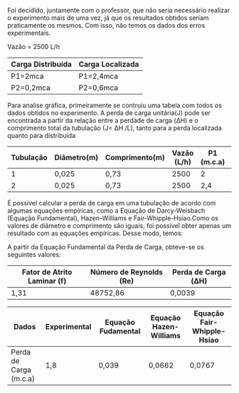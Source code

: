 <p>Foi decidido, juntamente com o professor, que não seria necessário realizar o experimento mais de uma vez, já que os resultados obtidos 
seriam praticamente os mesmos. Com isso, não temos os dados dos erros experimentais.</p>

<p>Vazão = 2500 L/h<p>

<p>

Carga Distribuída| Carga Localizada
-----------------|---------------
P1=2mca          | P1=2,4mca  
P2=0,2mca         | P2=0,6mca 

<p>


<p>Para analise gráfica, primeiramente se contruiu uma tabela com todos os dados obtidos no experimento. A perda de carga unitária(J) pode ser encontrada a partir da relação entre a perdade de carga (&Delta;H) e o comprimento total da tubulação (J= &Delta;H /L), tanto para a perda localizada quanto para distribuida<p> 
<p>

Tubulação|Diâmetro(m)|Comprimento(m)|Vazão (L/h)|P1 (m.c.a) | P2(m.c.a) | &Delta;H (m.c.a)| J(m/m)
---------|------------|------------|------------|-------------|----------|----------------|------
   1       |0,025       |0,73          |2500       |2             |0,2     |1,8             | 2,46
   2        |0,025         |0,73       |2500         |2,4              |0,6  |1,8               | 2,46
    
<p>

   É possível calcular a perda  de  carga  em  uma  tubulação  de  acordo  com  algumas  equações empíricas, como a Equação de Darcy-Weisbach (Equação Fundamental), Hazen-Williams e Fair-Whipple-Hsiao.Como os valores de diâmetro e comprimento são iguais, foi possível obter apenas um resultado com as equações empíricas. Desse modo, temos:
   
 <p>
 
<p>A partir da Equação Fundamental da Perda de Carga, obteve-se os seguintes valores:
   
   Fator de Atrito Laminar (f)|Número de Reynolds (Re)|Perda de Carga (&Delta;H)
------------------------------|-----------------------|-------------------------|
   1,31       |48752,86       |0,0039          
   
<p>
   
  Dados| Experimental |Equação Fudamental| Equação Hazen-Williams| Equação Fair-Whipple-Hsiao
-------|--------------|------------------|-----------------------|--------------------------
   Perda de Carga (m.c.a)   |1,8|     0,039    | 0,0662                        |0,0767
     
   <p>
   
